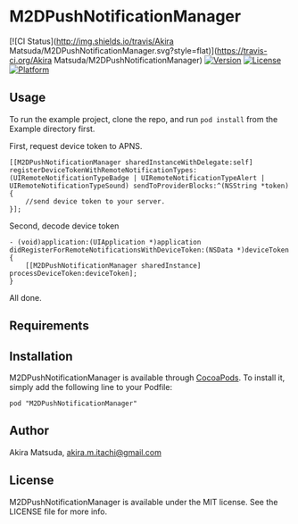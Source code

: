 # M2DPushNotificationManager

[![CI Status](http://img.shields.io/travis/Akira Matsuda/M2DPushNotificationManager.svg?style=flat)](https://travis-ci.org/Akira Matsuda/M2DPushNotificationManager)
[![Version](https://img.shields.io/cocoapods/v/M2DPushNotificationManager.svg?style=flat)](http://cocoadocs.org/docsets/M2DPushNotificationManager)
[![License](https://img.shields.io/cocoapods/l/M2DPushNotificationManager.svg?style=flat)](http://cocoadocs.org/docsets/M2DPushNotificationManager)
[![Platform](https://img.shields.io/cocoapods/p/M2DPushNotificationManager.svg?style=flat)](http://cocoadocs.org/docsets/M2DPushNotificationManager)

## Usage

To run the example project, clone the repo, and run `pod install` from the Example directory first.

First, request device token to APNS.

	[[M2DPushNotificationManager sharedInstanceWithDelegate:self] registerDeviceTokenWithRemoteNotificationTypes:(UIRemoteNotificationTypeBadge | UIRemoteNotificationTypeAlert | UIRemoteNotificationTypeSound) sendToProviderBlocks:^(NSString *token) {
		//send device token to your server.
	}];

Second, decode device token

	- (void)application:(UIApplication *)application didRegisterForRemoteNotificationsWithDeviceToken:(NSData *)deviceToken {
		[[M2DPushNotificationManager sharedInstance] processDeviceToken:deviceToken];
	}

All done.

## Requirements

## Installation

M2DPushNotificationManager is available through [CocoaPods](http://cocoapods.org). To install
it, simply add the following line to your Podfile:

    pod "M2DPushNotificationManager"

## Author

Akira Matsuda, akira.m.itachi@gmail.com

## License

M2DPushNotificationManager is available under the MIT license. See the LICENSE file for more info.
